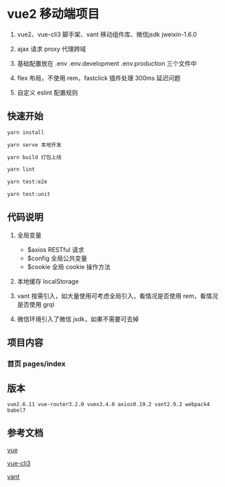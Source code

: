 # vue2 移动端项目

1. vue2、vue-cli3 脚手架、vant 移动组件库、微信jsdk jweixin-1.6.0

2. ajax 请求 proxy 代理跨域

3. 基础配置放在 .env .env.development .env.production 三个文件中

4. flex 布局，不使用 rem，fastclick 插件处理 300ms 延迟问题

5. 自定义 eslint 配置规则

## 快速开始

```bash
yarn install

yarn serve 本地开发

yarn build 打包上线

yarn lint

yarn test:e2e

yarn test:unit
```

## 代码说明

1. 全局变量
    - $axios RESTful 请求
    - $config 全局公共变量
    - $cookie 全局 cookie 操作方法

2. 本地缓存 localStorage

3. vant 按需引入，如大量使用可考虑全局引入，看情况是否使用 rem，看情况是否使用 grql

4. 微信环境引入了微信 jsdk，如果不需要可去掉

## 项目内容

### 首页 pages/index

## 版本

`vue2.6.11 vue-router3.2.0 vuex3.4.0 axios0.19.2 vant2.9.2 webpack4 babel7`

## 参考文档

[vue](https://cn.vuejs.org/)

[vue-cli3](https://cli.vuejs.org/zh/)

[vant](https://youzan.github.io/vant/#/zh-CN/)